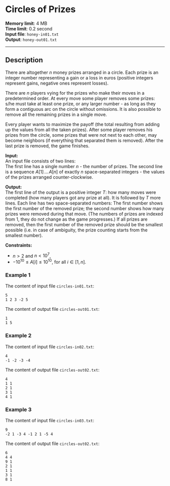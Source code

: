 # Circles of Prizes 

**Memory limit**: 4 MB  
**Time limit**: 0.2 second  
**Input file**: `honey-in01.txt`  
**Output**: `honey-out01.txt`

---

## Description

There are altogether $n$ money prizes arranged in a circle. 
Each prize is an integer number representing a gain or a loss
in euros (positive integers represent gains, negative ones represent losses). 

There are $n$ players vying for the prizes who make their moves in a predetermined order.
At every move some player removes some prizes: s/he must take 
at least one prize, or any larger number - as long as they form a contiguous 
arc on the circle without omissions. It is also possible to remove all the remaining prizes in 
a single move.

Every player wants to maximize the payoff (the total resulting from adding up the values
from all the taken prizes). After some player removes his prizes from the circle, 
some prizes that were not next to each other, may become neighbors (if everything that
separated them is removed). After the last prize is removed, the game finishes.

<!--
https://en.wikipedia.org/wiki/Maximum_subarray_problem
[Source of Inspiration](https://practice.geeksforgeeks.org/problems/kadanes-algorithm/0).
https://www.geeksforgeeks.org/must-do-coding-questions-for-companies-like-amazon-microsoft-adobe/
-->

**Input:**  
An input file consists of two lines:  
The first line has a single number $n$ - the number of prizes.
The second line is a sequence $A[1]\,\ldots\,A[n]$ of exactly $n$ space-separated integers - the values of the prizes
arranged counter-clockwise.

**Output:**  
The first line of the output is a positive integer $T$: how many moves were completed (how many players got any prize at all).
It is followed by $T$ more lines. Each line has two space-separated numbers: The first number shows the 
first number of the removed prize; the second number shows how many prizes were 
removed during that move. (The numbers of prizes are indexed from $1$, they do not change as the game progresses.)
If all prizes are removed, then the first number of the removed prize should be the smallest possible (i.e. 
in case of ambiguity, the prize counting starts from the smallest number).

**Constraints:**

* $n > 2$ and $n < 10^7$,
* $-10^{10} \leq A[i] \leq 10^{10}$, for all $i \in [1,n]$. 

### Example 1

The content of input file `circles-in01.txt`:

```
5
1 2 3 -2 5
```

The content of output file `circles-out01.txt`:

```
1
1 5
```

### Example 2

The content of input file `circles-in02.txt`:

```
4
-1 -2 -3 -4
```

The content of output file `circles-out02.txt`:

```
4
1 1
2 1
3 1
4 1
```

### Example 3

The content of input file `circles-in03.txt`:

```
9
-2 1 -3 4 -1 2 1 -5 4
```

The content of output file `circles-out02.txt`:

```
6
4 4
9 1
2 1
1 1
3 1 
8 1
```

